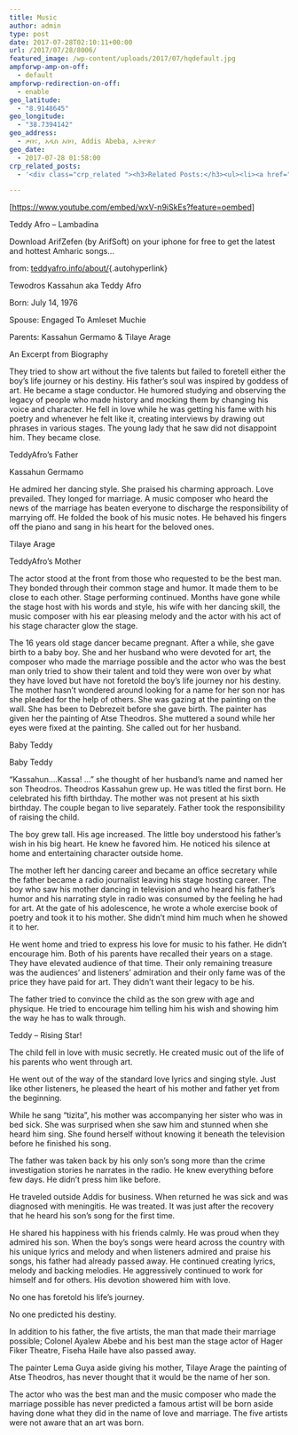 ```yaml
---
title: Music
author: admin
type: post
date: 2017-07-28T02:10:11+00:00
url: /2017/07/28/8006/
featured_image: /wp-content/uploads/2017/07/hqdefault.jpg
ampforwp-amp-on-off:
  - default
ampforwp-redirection-on-off:
  - enable
geo_latitude:
  - "8.9148645"
geo_longitude:
  - "38.7394142"
geo_address:
  - ቃበና, አዲስ አበባ, Addis Abeba, ኢትዮጵያ
geo_date:
  - 2017-07-28 01:58:00
crp_related_posts:
  - '<div class="crp_related "><h3>Related Posts:</h3><ul><li><a href="https://scdhub.org/2017/12/25/wastewater-treatment-and-biosolids-management/"    ><img src="https://scdhub.org/wp-content/uploads/2017/12/wastewater-treatment-and-biosoli-150x150.jpg" alt="Wastewater treatment and Biosolids management" title="Wastewater treatment and Biosolids management" width="150" height="150" class="crp_thumb crp_featured" /><span class="crp_title">Wastewater treatment and Biosolids management</span></a></li><li><a href="https://scdhub.org/2017/12/29/walking-in-sabinas-shoes-world-vision/"    ><img src="https://scdhub.org/wp-content/uploads/2017/12/walking-in-sabinas-shoes-world-v-150x150.jpg" alt="Walking in Sabinas Shoes &#8211; World Vision" title="Walking in Sabinas Shoes &#8211; World Vision" width="150" height="150" class="crp_thumb crp_featured" /><span class="crp_title">Walking in Sabinas Shoes &#8211; World Vision</span></a></li><li><a href="https://scdhub.org/2018/01/06/household-and-neighborhood-sanitation-infrastructures-excreta-wastewater-disposal-in-developing-countries/"    ><img src="https://scdhub.org/wp-content/plugins/contextual-related-posts/default.png" alt="Household and neighborhood Sanitation Infrastructures: Excreta, wastewater disposal in developing countries" title="Household and neighborhood Sanitation Infrastructures: Excreta, wastewater disposal in developing countries" width="150" height="150" class="crp_thumb crp_default" /><span class="crp_title">Household and neighborhood Sanitation&hellip;</span></a></li><li><a href="https://scdhub.org/founding-board/"    ><img src="https://scdhub.org/wp-content/uploads/2017/04/Screen-Shot-2017-08-14-at-11.39.28-AM-150x150.png" alt="Founding Board" title="Founding Board" width="150" height="150" class="crp_thumb crp_correctfirst" /><span class="crp_title">Founding Board</span></a></li><li><a href="https://scdhub.org/2018/01/06/sanitation-in-emergencies/"    ><img src="https://scdhub.org/wp-content/plugins/contextual-related-posts/default.png" alt="Sanitation in Emergencies" title="Sanitation in Emergencies" width="150" height="150" class="crp_thumb crp_default" /><span class="crp_title">Sanitation in Emergencies</span></a></li><li><a href="https://scdhub.org/2017/07/12/woody-guthrie-voice-of-the-common-man/"    ><img src="https://scdhub.org/wp-content/uploads/2017/07/woody-guthrie-voice-of-the-common-man-150x150.jpg" alt="Woody Guthrie: Voice of the Common Man" title="Woody Guthrie: Voice of the Common Man" width="150" height="150" class="crp_thumb crp_featured" /><span class="crp_title">Woody Guthrie: Voice of the Common Man</span></a></li></ul><div class="crp_clear"></div></div>'

---
```

[https://www.youtube.com/embed/wxV-n9iSkEs?feature=oembed]

Teddy Afro &#8211; Lambadina
  
Download ArifZefen (by ArifSoft) on your iphone for free to get the latest and hottest Amharic songs&#8230;

from: [teddyafro.info/about/][1]{.autohyperlink}

Tewodros Kassahun aka Teddy Afro
  
Born: July 14, 1976
  
Spouse: Engaged To Amleset Muchie
  
Parents: Kassahun Germamo & Tilaye Arage

An Excerpt from Biography
  
They tried to show art without the five talents but failed to foretell either the boy’s life journey or his destiny. His father’s soul was inspired by goddess of art. He became a stage conductor. He humored studying and observing the legacy of people who made history and mocking them by changing his voice and character. He fell in love while he was getting his fame with his poetry and whenever he felt like it, creating interviews by drawing out phrases in various stages. The young lady that he saw did not disappoint him. They became close.

TeddyAfro’s Father

Kassahun Germamo

He admired her dancing style. She praised his charming approach. Love prevailed. They longed for marriage. A music composer who heard the news of the marriage has beaten everyone to discharge the responsibility of marrying off. He folded the book of his music notes. He behaved his fingers off the piano and sang in his heart for the beloved ones.

Tilaye Arage

TeddyAfro’s Mother

The actor stood at the front from those who requested to be the best man. They bonded through their common stage and humor. It made them to be close to each other. Stage performing continued. Months have gone while the stage host with his words and style, his wife with her dancing skill, the music composer with his ear pleasing melody and the actor with his act of his stage character glow the stage.

The 16 years old stage dancer became pregnant. After a while, she gave birth to a baby boy. She and her husband who were devoted for art, the composer who made the marriage possible and the actor who was the best man only tried to show their talent and told they were won over by what they have loved but have not foretold the boy’s life journey nor his destiny. The mother hasn’t wondered around looking for a name for her son nor has she pleaded for the help of others. She was gazing at the painting on the wall. She has been to Debrezeit before she gave birth. The painter has given her the painting of Atse Theodros. She muttered a sound while her eyes were fixed at the painting. She called out for her husband.

Baby Teddy
  
Baby Teddy

“Kassahun….Kassa! …” she thought of her husband’s name and named her son Theodros. Theodros Kassahun grew up. He was titled the first born. He celebrated his fifth birthday. The mother was not present at his sixth birthday. The couple began to live separately. Father took the responsibility of raising the child.

The boy grew tall. His age increased. The little boy understood his father’s wish in his big heart. He knew he favored him. He noticed his silence at home and entertaining character outside home.

The mother left her dancing career and became an office secretary while the father became a radio journalist leaving his stage hosting career. The boy who saw his mother dancing in television and who heard his father’s humor and his narrating style in radio was consumed by the feeling he had for art. At the gate of his adolescence, he wrote a whole exercise book of poetry and took it to his mother. She didn’t mind him much when he showed it to her.

He went home and tried to express his love for music to his father. He didn’t encourage him. Both of his parents have recalled their years on a stage. They have elevated audience of that time. Their only remaining treasure was the audiences’ and listeners’ admiration and their only fame was of the price they have paid for art. They didn’t want their legacy to be his.

The father tried to convince the child as the son grew with age and physique. He tried to encourage him telling him his wish and showing him the way he has to walk through.

Teddy – Rising Star!

The child fell in love with music secretly. He created music out of the life of his parents who went through art.

He went out of the way of the standard love lyrics and singing style. Just like other listeners, he pleased the heart of his mother and father yet from the beginning.

While he sang “tizita”, his mother was accompanying her sister who was in bed sick. She was surprised when she saw him and stunned when she heard him sing. She found herself without knowing it beneath the television before he finished his song.

The father was taken back by his only son’s song more than the crime investigation stories he narrates in the radio. He knew everything before few days. He didn’t press him like before.

He traveled outside Addis for business. When returned he was sick and was diagnosed with meningitis. He was treated. It was just after the recovery that he heard his son’s song for the first time.

He shared his happiness with his friends calmly. He was proud when they admired his son. When the boy’s songs were heard across the country with his unique lyrics and melody and when listeners admired and praise his songs, his father had already passed away. He continued creating lyrics, melody and backing melodies. He aggressively continued to work for himself and for others. His devotion showered him with love.

No one has foretold his life’s journey.

No one predicted his destiny.

In addition to his father, the five artists, the man that made their marriage possible; Colonel Ayalew Abebe and his best man the stage actor of Hager Fiker Theatre, Fiseha Haile have also passed away.

The painter Lema Guya aside giving his mother, Tilaye Arage the painting of Atse Theodros, has never thought that it would be the name of her son.

The actor who was the best man and the music composer who made the marriage possible has never predicted a famous artist will be born aside having done what they did in the name of love and marriage. The five artists were not aware that an art was born.

 [1]: http://teddyafro.info/about/